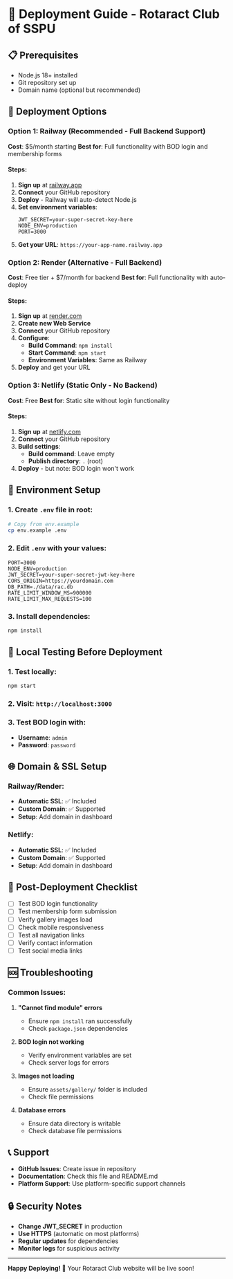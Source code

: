 # 🚀 Deployment Guide - Rotaract Club of SSPU

## 📋 Prerequisites

- Node.js 18+ installed
- Git repository set up
- Domain name (optional but recommended)

## 🎯 Deployment Options

### Option 1: Railway (Recommended - Full Backend Support)
**Cost**: $5/month starting
**Best for**: Full functionality with BOD login and membership forms

#### Steps:
1. **Sign up** at [railway.app](https://railway.app)
2. **Connect** your GitHub repository
3. **Deploy** - Railway will auto-detect Node.js
4. **Set environment variables**:
   ```
   JWT_SECRET=your-super-secret-key-here
   NODE_ENV=production
   PORT=3000
   ```
5. **Get your URL**: `https://your-app-name.railway.app`

### Option 2: Render (Alternative - Full Backend)
**Cost**: Free tier + $7/month for backend
**Best for**: Full functionality with auto-deploy

#### Steps:
1. **Sign up** at [render.com](https://render.com)
2. **Create new Web Service**
3. **Connect** your GitHub repository
4. **Configure**:
   - **Build Command**: `npm install`
   - **Start Command**: `npm start`
   - **Environment Variables**: Same as Railway
5. **Deploy** and get your URL

### Option 3: Netlify (Static Only - No Backend)
**Cost**: Free
**Best for**: Static site without login functionality

#### Steps:
1. **Sign up** at [netlify.com](https://netlify.com)
2. **Connect** your GitHub repository
3. **Build settings**:
   - **Build command**: Leave empty
   - **Publish directory**: `.` (root)
4. **Deploy** - but note: BOD login won't work

## 🔧 Environment Setup

### 1. Create `.env` file in root:
```bash
# Copy from env.example
cp env.example .env
```

### 2. Edit `.env` with your values:
```env
PORT=3000
NODE_ENV=production
JWT_SECRET=your-super-secret-jwt-key-here
CORS_ORIGIN=https://yourdomain.com
DB_PATH=./data/rac.db
RATE_LIMIT_WINDOW_MS=900000
RATE_LIMIT_MAX_REQUESTS=100
```

### 3. Install dependencies:
```bash
npm install
```

## 🚀 Local Testing Before Deployment

### 1. Test locally:
```bash
npm start
```

### 2. Visit: `http://localhost:3000`

### 3. Test BOD login with:
- **Username**: `admin`
- **Password**: `password`

## 🌐 Domain & SSL Setup

### Railway/Render:
- **Automatic SSL**: ✅ Included
- **Custom Domain**: ✅ Supported
- **Setup**: Add domain in dashboard

### Netlify:
- **Automatic SSL**: ✅ Included
- **Custom Domain**: ✅ Supported
- **Setup**: Add domain in dashboard

## 📱 Post-Deployment Checklist

- [ ] Test BOD login functionality
- [ ] Test membership form submission
- [ ] Verify gallery images load
- [ ] Check mobile responsiveness
- [ ] Test all navigation links
- [ ] Verify contact information
- [ ] Test social media links

## 🆘 Troubleshooting

### Common Issues:

1. **"Cannot find module" errors**
   - Ensure `npm install` ran successfully
   - Check `package.json` dependencies

2. **BOD login not working**
   - Verify environment variables are set
   - Check server logs for errors

3. **Images not loading**
   - Ensure `assets/gallery/` folder is included
   - Check file permissions

4. **Database errors**
   - Ensure data directory is writable
   - Check database file permissions

## 📞 Support

- **GitHub Issues**: Create issue in repository
- **Documentation**: Check this file and README.md
- **Platform Support**: Use platform-specific support channels

## 🔒 Security Notes

- **Change JWT_SECRET** in production
- **Use HTTPS** (automatic on most platforms)
- **Regular updates** for dependencies
- **Monitor logs** for suspicious activity

---

**Happy Deploying! 🎉**
Your Rotaract Club website will be live soon!

